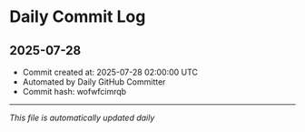 # Daily Commit Log

## 2025-07-28

- Commit created at: 2025-07-28 02:00:00 UTC
- Automated by Daily GitHub Committer
- Commit hash: wofwfcimrqb

---
*This file is automatically updated daily*